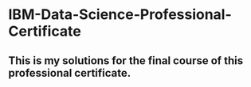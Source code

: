 # IBM-Data-Science-Professional-Certificate
## This is my solutions for the final course of this professional certificate.

